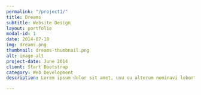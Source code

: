 ```yaml
---
permalink: "/project1/"
title: Dreams
subtitle: Website Design
layout: portfolio
modal-id: 1
date: 2014-07-18
img: dreams.png
thumbnail: dreams-thumbnail.png
alt: image-alt
project-date: June 2014
client: Start Bootstrap
category: Web Development
description: Lorem ipsum dolor sit amet, usu cu alterum nominavi lobortis. At duo novum diceret. Tantas apeirian vix et, usu sanctus postulant inciderint ut, populo diceret necessitatibus in vim. Cu eum dicam feugiat noluisse.

---
```


